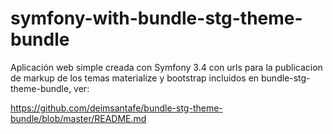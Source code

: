 # symfony-with-bundle-stg-theme-bundle
Aplicación web simple creada con Symfony 3.4 con urls para la publicacion de markup de los temas materialize y bootstrap incluidos en bundle-stg-theme-bundle, ver:

https://github.com/deimsantafe/bundle-stg-theme-bundle/blob/master/README.md

